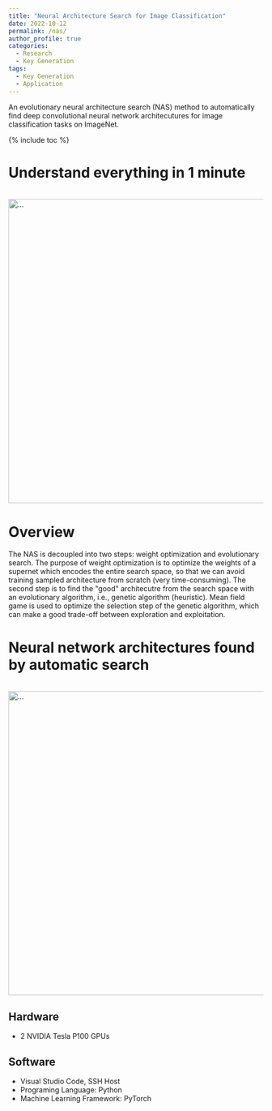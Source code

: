 ```yaml
---
title: "Neural Architecture Search for Image Classification"
date: 2022-10-12
permalink: /nas/
author_profile: true
categories:
  - Research
  - Key Generation
tags:
  - Key Generation
  - Application
---
```



An evolutionary neural architecture search (NAS) method to automatically find deep convolutional neural network architecutures for image classification tasks on ImageNet. 

{% include toc %}

# Understand everything in 1 minute
<br />
<img align="center" width="600" src="{{ site.url }}/images/myimage/graphical_abstract.png" alt="...">
<br />

# Overview
The NAS is decoupled into two steps: weight optimization and evolutionary search. The purpose of weight optimization is to optimize the weights of a supernet which encodes the entire search space, so that we can avoid training sampled architecture from scratch (very time-consuming). The second step is to find the "good" architecutre from the search space with an evolutionary algorithm, i.e., genetic algorithm (heuristic). Mean field game is used to optimize the selection step of the genetic algorithm, which can make a good trade-off between exploration and exploitation. 

# Neural network architectures found by automatic search
<br />
<img align="center" width="600" src="{{ site.url }}/images/myimage/Search_architecture.png" alt="...">
<br />

## Hardware
* 2 NVIDIA Tesla P100 GPUs

## Software
* Visual Studio Code, SSH Host
* Programing Language: Python
* Machine Learning Framework: PyTorch
